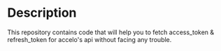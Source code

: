 # Description
This repository contains code that will help you to fetch access_token &amp; refresh_token for accelo's api without facing any trouble.
